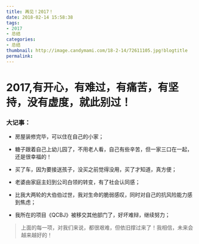 ```yaml
---
title: 再见！2017！
date: 2018-02-14 15:58:38
tags:
- 2017
- 总结
categories:
- 总结
thumbnail: http://image.candymami.com/18-2-14/72611105.jpg!blogtitle
permalink:
---
```


2017,有开心，有难过，有痛苦，有坚持，没有虚度，就此别过！
====


### 大记事：

- 房屋装修完毕，可以住在自己的小家；
- 糖子跟着自己上幼儿园了，不用老人看，自己有些辛苦，但一家三口在一起，还是很幸福的！
- 买了车，因为要接送孩子，没买之前觉得没用，买了才知道，真方便；
- 老婆由家庭主妇到公司白领的转变，有了社会认同感；

- 比我大两轮的大伯伯过世，我对生命的脆弱感叹，同时对自己的抗风险能力感到焦虑；
- 我所在的项目《QCBJ》被移交其他部门了，好坏难辩，继续努力；

> 上面的每一项，对我们来说，都很艰难，但依旧撑过来了！我相信，未来会越来越好的！